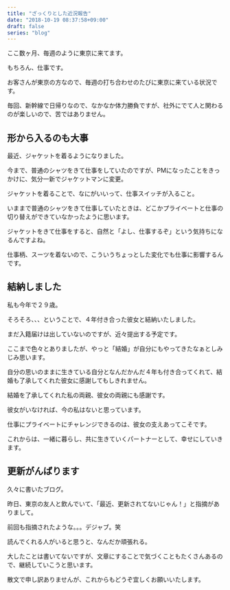 ```yaml
---
title: "ざっくりとした近況報告"
date: "2018-10-19 08:37:58+09:00"
draft: false
series: "blog"
---
```

ここ数ヶ月、毎週のように東京に来てます。

もちろん、仕事です。

お客さんが東京の方なので、毎週の打ち合わせのたびに東京に来ている状況です。

毎回、新幹線で日帰りなので、なかなか体力勝負ですが、社外にでて人と関わるのが楽しいので、苦ではありません。

<h2>形から入るのも大事</h2>

最近、ジャケットを着るようになりました。

今まで、普通のシャツをきて仕事をしていたのですが、PMになったことをきっかけに、気分一新でジャケットマンに変更。

ジャケットを着ることで、なにがいいって、仕事スイッチが入ること。

いままで普通のシャツをきて仕事していたときは、どこかプライベートと仕事の切り替えができていなかったように思います。

ジャケットをきて仕事をすると、自然と「よし、仕事するぞ」という気持ちになるんですよね。

仕事柄、スーツを着ないので、こういうちょっとした変化でも仕事に影響するんです。

<h2>結納しました</h2>

私も今年で２９歳。

そろそろ、、、ということで、４年付き合った彼女と結納いたしました。

まだ入籍届けは出していないのですが、近々提出する予定です。

ここまで色々とありましたが、やっと「結婚」が自分にもやってきたなぁとしみじみ思います。

自分の思いのままに生きている自分となんだかんだ４年も付き合ってくれて、結婚も了承してくれた彼女に感謝してもしきれません。

結婚を了承してくれた私の両親、彼女の両親にも感謝です。

彼女がいなければ、今の私はないと思っています。

仕事にプライベートにチャレンジできるのは、彼女の支えあってこそです。

これからは、一緒に暮らし、共に生きていくパートナーとして、幸せにしていきます。

<h2>更新がんばります</h2>

久々に書いたブログ。

昨日、東京の友人と飲んでいて、「最近、更新されてないじゃん！」と指摘がありまして。

前回も指摘されたような。。。デジャブ。笑

読んでくれる人がいると思うと、なんだか頑張れる。

大したことは書いてないですが、文章にすることで気づくこともたくさんあるので、継続していこうと思います。

散文で申し訳ありませんが、これからもどうぞ宜しくお願いいたします。